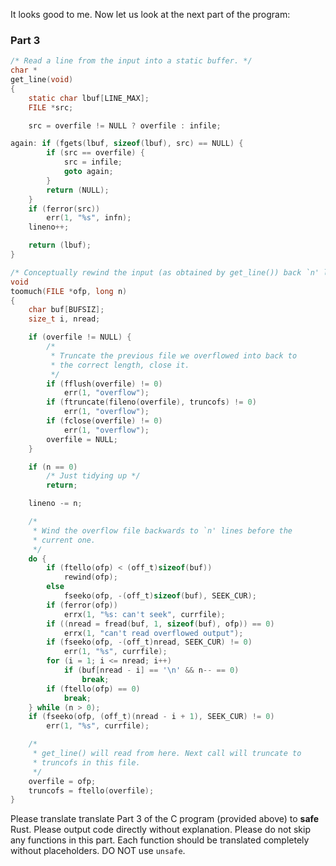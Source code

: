 
It looks good to me. Now let us look at the next part of the program:

### Part 3

```c
/* Read a line from the input into a static buffer. */
char *
get_line(void)
{
	static char lbuf[LINE_MAX];
	FILE *src;

	src = overfile != NULL ? overfile : infile;

again: if (fgets(lbuf, sizeof(lbuf), src) == NULL) {
		if (src == overfile) {
			src = infile;
			goto again;
		}
		return (NULL);
	}
	if (ferror(src))
		err(1, "%s", infn);
	lineno++;

	return (lbuf);
}

/* Conceptually rewind the input (as obtained by get_line()) back `n' lines. */
void
toomuch(FILE *ofp, long n)
{
	char buf[BUFSIZ];
	size_t i, nread;

	if (overfile != NULL) {
		/*
		 * Truncate the previous file we overflowed into back to
		 * the correct length, close it.
		 */
		if (fflush(overfile) != 0)
			err(1, "overflow");
		if (ftruncate(fileno(overfile), truncofs) != 0)
			err(1, "overflow");
		if (fclose(overfile) != 0)
			err(1, "overflow");
		overfile = NULL;
	}

	if (n == 0)
		/* Just tidying up */
		return;

	lineno -= n;

	/*
	 * Wind the overflow file backwards to `n' lines before the
	 * current one.
	 */
	do {
		if (ftello(ofp) < (off_t)sizeof(buf))
			rewind(ofp);
		else
			fseeko(ofp, -(off_t)sizeof(buf), SEEK_CUR);
		if (ferror(ofp))
			errx(1, "%s: can't seek", currfile);
		if ((nread = fread(buf, 1, sizeof(buf), ofp)) == 0)
			errx(1, "can't read overflowed output");
		if (fseeko(ofp, -(off_t)nread, SEEK_CUR) != 0)
			err(1, "%s", currfile);
		for (i = 1; i <= nread; i++)
			if (buf[nread - i] == '\n' && n-- == 0)
				break;
		if (ftello(ofp) == 0)
			break;
	} while (n > 0);
	if (fseeko(ofp, (off_t)(nread - i + 1), SEEK_CUR) != 0)
		err(1, "%s", currfile);

	/*
	 * get_line() will read from here. Next call will truncate to
	 * truncofs in this file.
	 */
	overfile = ofp;
	truncofs = ftello(overfile);
}
```

Please translate translate Part 3 of the C program (provided above) to **safe** Rust. Please output code directly without explanation. Please do not skip any functions in this part. Each function should be translated completely without placeholders. DO NOT use `unsafe`.
